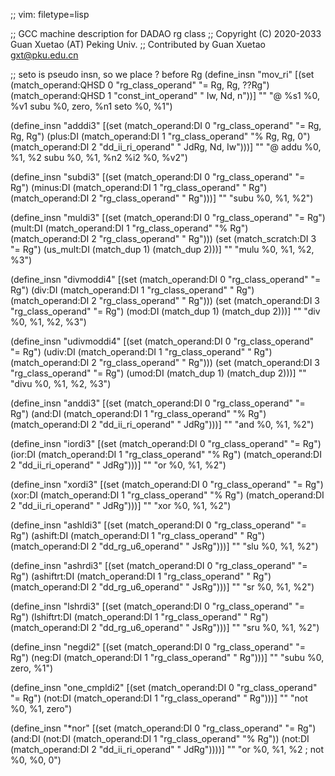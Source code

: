 ;; vim: filetype=lisp

;; GCC machine description for DADAO rg class
;; Copyright (C) 2020-2033 Guan Xuetao (AT) Peking Univ.
;; Contributed by Guan Xuetao <gxt@pku.edu.cn>

;; seto is pseudo insn, so we place ? before Rg
(define_insn "mov_ri<mode>"
  [(set (match_operand:QHSD 0 "rg_class_operand"  "= Rg, Rg, ??Rg")
        (match_operand:QHSD 1 "const_int_operand" "  Iw, Nd,    n"))]
	""
	"@
	%s1	%0, %v1
	subu	%0, zero, %n1
	seto	%0, %1")

(define_insn "adddi3"
  [(set      (match_operand:DI 0 "rg_class_operand" "=   Rg, Rg, Rg")
    (plus:DI (match_operand:DI 1 "rg_class_operand" "%   Rg, Rg,  0")
             (match_operand:DI 2 "dd_ii_ri_operand" "  JdRg, Nd, Iw")))]
	""
	"@
	addu	%0, %1, %2
	subu	%0, %1, %n2
	%i2	%0, %v2")

(define_insn "subdi3"
  [(set       (match_operand:DI 0 "rg_class_operand" "= Rg")
    (minus:DI (match_operand:DI 1 "rg_class_operand" "  Rg")
              (match_operand:DI 2 "rg_class_operand" "  Rg")))]
	""
	"subu	%0, %1, %2")

(define_insn "muldi3"
  [(set      (match_operand:DI 0 "rg_class_operand" "= Rg")
    (mult:DI (match_operand:DI 1 "rg_class_operand" "% Rg")
             (match_operand:DI 2 "rg_class_operand" "  Rg")))
   (set      (match_scratch:DI 3                    "= Rg")
             (us_mult:DI (match_dup 1) (match_dup 2)))]
	""
	"mulu	%0, %1, %2, %3")

(define_insn "divmoddi4"
  [(set     (match_operand:DI 0 "rg_class_operand" "= Rg")
    (div:DI (match_operand:DI 1 "rg_class_operand" "  Rg")
            (match_operand:DI 2 "rg_class_operand" "  Rg")))
   (set     (match_operand:DI 3 "rg_class_operand" "= Rg")
            (mod:DI (match_dup 1) (match_dup 2)))]
	""
	"div	%0, %1, %2, %3")

(define_insn "udivmoddi4"
  [(set      (match_operand:DI 0 "rg_class_operand" "= Rg")
    (udiv:DI (match_operand:DI 1 "rg_class_operand" "  Rg")
             (match_operand:DI 2 "rg_class_operand" "  Rg")))
   (set      (match_operand:DI 3 "rg_class_operand" "= Rg")
             (umod:DI (match_dup 1) (match_dup 2)))]
	""
	"divu	%0, %1, %2, %3")

(define_insn "anddi3"
  [(set     (match_operand:DI 0 "rg_class_operand" "=   Rg")
    (and:DI (match_operand:DI 1 "rg_class_operand" "%   Rg")
            (match_operand:DI 2 "dd_ii_ri_operand" "  JdRg")))]
	""
	"and	%0, %1, %2")

(define_insn "iordi3"
  [(set     (match_operand:DI 0 "rg_class_operand" "=   Rg")
    (ior:DI (match_operand:DI 1 "rg_class_operand" "%   Rg")
            (match_operand:DI 2 "dd_ii_ri_operand" "  JdRg")))]
	""
	"or	%0, %1, %2")

(define_insn "xordi3"
  [(set     (match_operand:DI 0 "rg_class_operand" "=   Rg")
    (xor:DI (match_operand:DI 1 "rg_class_operand" "%   Rg")
            (match_operand:DI 2 "dd_ii_ri_operand" "  JdRg")))]
	""
	"xor	%0, %1, %2")

(define_insn "ashldi3"
  [(set        (match_operand:DI 0 "rg_class_operand" "=   Rg")
    (ashift:DI (match_operand:DI 1 "rg_class_operand" "    Rg")
               (match_operand:DI 2 "dd_rg_u6_operand" "  JsRg")))]
	""
	"slu	%0, %1, %2")

(define_insn "ashrdi3"
  [(set          (match_operand:DI 0 "rg_class_operand" "=   Rg")
    (ashiftrt:DI (match_operand:DI 1 "rg_class_operand" "    Rg")
                 (match_operand:DI 2 "dd_rg_u6_operand" "  JsRg")))]
	""
	"sr	%0, %1, %2")

(define_insn "lshrdi3"
  [(set          (match_operand:DI 0 "rg_class_operand" "=   Rg")
    (lshiftrt:DI (match_operand:DI 1 "rg_class_operand" "    Rg")
                 (match_operand:DI 2 "dd_rg_u6_operand" "  JsRg")))]
	""
	"sru	%0, %1, %2")

(define_insn "negdi2"
  [(set     (match_operand:DI 0 "rg_class_operand" "= Rg")
    (neg:DI (match_operand:DI 1 "rg_class_operand" "  Rg")))]
	""
	"subu	%0, zero, %1")

(define_insn "one_cmpldi2"
  [(set     (match_operand:DI 0 "rg_class_operand" "= Rg")
    (not:DI (match_operand:DI 1 "rg_class_operand" "  Rg")))]
	""
	"not	%0, %1, zero")

(define_insn "*nor"
  [(set             (match_operand:DI 0 "rg_class_operand" "=   Rg")
    (and:DI (not:DI (match_operand:DI 1 "rg_class_operand" "%   Rg"))
            (not:DI (match_operand:DI 2 "dd_ii_ri_operand" "  JdRg"))))]
	""
	"or	%0, %1, %2	\;	not	%0, %0, 0")
